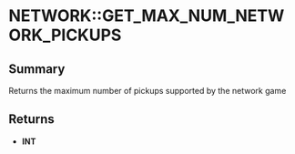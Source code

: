 # NETWORK::GET_MAX_NUM_NETWORK_PICKUPS

## Summary
Returns the maximum number of pickups supported by the network game

## Returns
* **INT**